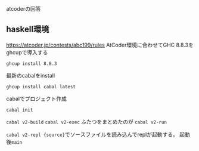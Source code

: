 atcoderの回答


## haskell環境

https://atcoder.jp/contests/abc199/rules
AtCoder環境に合わせてGHC 8.8.3をghcupで導入する

```
ghcup install 8.8.3
```

最新のcabalをinstall

```
ghcup install cabal latest
```

cabalでプロジェクト作成

```
cabal init
```

`cabal v2-build`
`cabal v2-exec`
ふたつをまとめたのが
`cabal v2-run`

`cabal v2-repl {source}`でソースファイルを読み込んでreplが起動する。
起動後`main`
